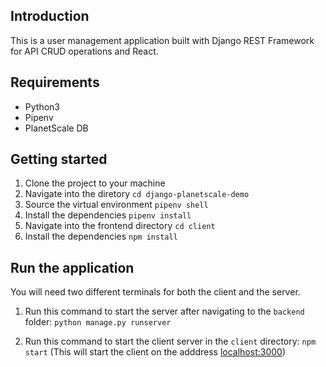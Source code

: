 ## Introduction
This is a user management application built with  Django REST Framework for API CRUD operations and React. 

## Requirements
* Python3
* Pipenv
* PlanetScale DB

## Getting started
1. Clone the project to your machine 
2. Navigate into the diretory ```cd django-planetscale-demo```
3. Source the virtual environment ```pipenv shell```
4. Install the dependencies ```pipenv install```
5. Navigate into the frontend directory ```cd client```
5. Install the dependencies ```npm install```

## Run the application
You will need two different terminals for both the client and the server.

1. Run this command to start the server after navigating to the ```backend``` folder: ```python manage.py runserver``` 

2. Run this command to start the client server in the ```client``` directory: ```npm start``` (This will start the client on the adddress [localhost:3000](http://localhost:3000))

